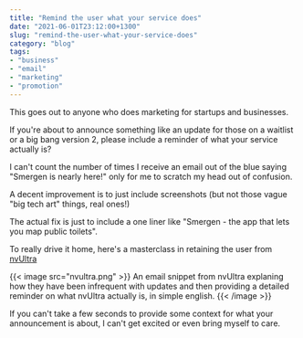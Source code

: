 ```yaml
---
title: "Remind the user what your service does"
date: "2021-06-01T23:12:00+1300"
slug: "remind-the-user-what-your-service-does"
category: "blog"
tags:
- "business"
- "email"
- "marketing"
- "promotion"
---
```


This goes out to anyone who does marketing for startups and businesses.

If you're about to announce something like an update for those on a waitlist or a big bang version 2, please include a reminder of what your service actually is?

I can't count the number of times I receive an email out of the blue saying "Smergen is nearly here!" only for me to scratch my head out of confusion.

A decent improvement is to just include screenshots (but not those vague "big tech art" things, real ones!)

The actual fix is just to include a one liner like "Smergen - the app that lets you map public toilets".

To really drive it home, here's a masterclass in retaining the user from [nvUltra](https://nvultra.com)

{{< image src="nvultra.png" >}}
  An email snippet from nvUltra explaning how they have been infrequent with updates and then providing a detailed reminder on what nvUltra actually is, in simple english.
{{< /image >}}

If you can't take a few seconds to provide some context for what your announcement is about, I can't get excited or even bring myself to care.
